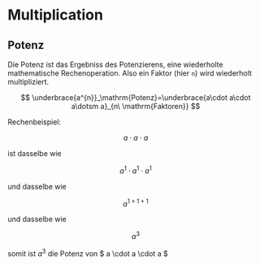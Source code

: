# Multiplication

## Potenz

Die Potenz ist das Ergebniss des Potenzierens, eine wiederholte mathematische Rechenoperation.
Also ein Faktor (hier `n`) wird wiederholt multipliziert.

$$
\underbrace{a^{n}}_\mathrm{Potenz}=\underbrace{a\cdot a\cdot a\dotsm a}_{n\ \mathrm{Faktoren}}
$$

Rechenbeispiel:

$$
a \cdot a \cdot a
$$

ist dasselbe wie

$$
a^{1} \cdot a^{1} \cdot a^{1}
$$

und dasselbe wie

$$
a^{1+1+1}
$$

und dasselbe wie

$$
a^{3}
$$

somit ist $a^{3}$ die Potenz von $ a \cdot a \cdot a $